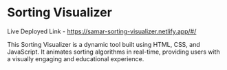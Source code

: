 # Sorting Visualizer
Live Deployed Link - https://samar-sorting-visualizer.netlify.app/#/

This Sorting Visualizer is a dynamic tool built using HTML, CSS, and JavaScript. It animates sorting algorithms in real-time, providing users with a visually engaging and educational experience.
